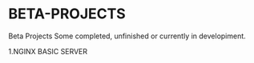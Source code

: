 # BETA-PROJECTS
Beta Projects Some completed, unfinished or currently in developiment.

1.NGINX BASIC SERVER
